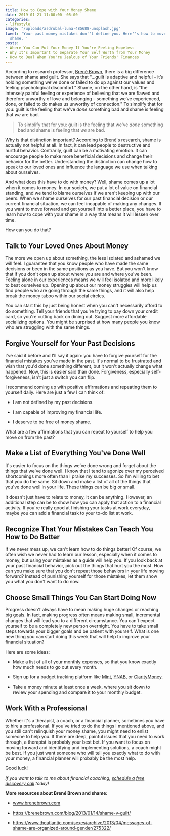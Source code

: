 ```yaml
---
title: How to Cope with Your Money Shame
date: 2019-01-21 11:00:00 -05:00
categories:
- lifestyle
image: "/uploads/asdrubal-luna-485688-unsplash.jpg"
tweet: 'Your past money mistakes don''t define you. Here''s how to move on from money
  shame. '
posts:
- Where You Can Put Your Money If You're Feeling Hopeless
- Why It's Important to Separate Your Self Worth from Your Money
- How to Deal When You're Jealous of Your Friends' Finances
---
```


According to research professor, [Brené Brown](https://brenebrown.com/), there is a big difference between shame and guilt. She says that "...guilt is adaptive and helpful – it’s holding something we’ve done or failed to do up against our values and feeling psychological discomfort." Shame, on the other hand, is "the intensely painful feeling or experience of believing that we are flawed and therefore unworthy of love and belonging – something we’ve experienced, done, or failed to do makes us unworthy of connection." To simplify that for you: guilt is the feeling that we've *done* something bad and shame is feeling that *we* are bad.

> To simplify that for you: guilt is the feeling that we've *done* something bad and shame is feeling that *we* are bad.

Why is that distinction important? According to Brené's research, shame is actually not helpful at all. In fact, it can lead people to destructive and hurtful behavior. Contrarily, guilt can be a motivating emotion. It can encourage people to make more beneficial decisions and change their behavior for the better. Understanding the distinction can change how to speak to our loved ones and influence the language we use when talking about ourselves.

And what does this have to do with money? Well, shame comes up a lot when it comes to money. In our society, we put a lot of value on financial standing, and we tend to blame ourselves if we aren't keeping up with our peers. When we shame ourselves for our past financial decision or our current financial situation, we can feel incapable of making any changes. If you want to move forward and get yourself into a better place, you have to learn how to cope with your shame in a way that means it will lessen over time.

How can you do that?

## Talk to Your Loved Ones About Money

The more we open up about something, the less isolated and ashamed we will feel. I guarantee that you know people who have made the same decisions or been in the same positions as you have. But you won't know that if you don't open up about where you are and where you've been. Feeling alone in our experiences means we will feel isolated and more likely to beat ourselves up. Opening up about our money struggles will help us find people who are going through the same things, and it will also help break the money taboo within our social circles.

You can start this by just being honest when you can't necessarily afford to do something. Tell your friends that you're trying to pay down your credit card, so you're cutting back on dining out. Suggest more affordable socializing options. You might be surprised at how many people you know who are struggling with the same things.

## Forgive Yourself for Your Past Decisions

I've said it before and I'll say it again: you have to forgive yourself for the financial mistakes you've made in the past. It's normal to be frustrated and wish that you'd done something different, but it won't actually change what happened. Now, this is easier said than done. Forgiveness, especially self-forgiveness, isn't just a switch you can flip.

I recommend coming up with positive affirmations and repeating them to yourself daily. Here are just a few I can think of:

* I am not defined by my past decisions.

* I am capable of improving my financial life.

* I deserve to be free of money shame.

What are a few affirmations that you can repeat to yourself to help you move on from the past?

## Make a List of Everything You've Done Well

It's easier to focus on the things we've done wrong and forget about the things that we've done well. I know that I tend to agonize over my perceived shortcomings more often than I praise my successes. So I'm willing  to bet that you do the same. Sit down and make a list of all of the things that you've done well in your life. These things can be big or small.

It doesn't just have to relate to money, it can be anything. However, an additional step can be to show how you can apply that action to a financial activity. If you're really good at finishing your tasks at work everyday, maybe you can add a financial task to your to-do list at work.

## Recognize That Your Mistakes Can Teach You How to Do Better

If we never mess up, we can't learn how to do things better! Of course, we often wish we never had to learn our lesson, especially when it comes to money, but using your mistakes as a guide will help you. If you look back at your past financial behavior, pick out the things that hurt you the most. How can you make sure that you don't repeat those behaviors in your life moving forward? Instead of punishing yourself for those mistakes, let them show you what you don't want to do now.

## Choose Small Things You Can Start Doing Now

Progress doesn't always have to mean making huge changes or reaching big goals. In fact, making progress often means making small, incremental changes that will lead you to a different circumstance. You can't expect yourself to be a completely new person overnight. You have to take small steps towards your bigger goals and be patient with yourself. What is one new thing you can start doing this week that will help to improve your financial situation?

Here are some ideas:

* Make a list of all of your monthly expenses, so that you know exactly how much needs to go out every month.

* Sign up for a budget tracking platform like [Mint](www.mint.com), [YNAB](https://www.youneedabudget.com/), or [ClarityMoney](https://claritymoney.com/).

* Take a money minute at least once a week, where you sit down to review your spending and compare it to your monthly budget.

## Work With a Professional

Whether it's a therapist, a coach, or a financial planner, sometimes you have to hire a professional. If you've tried to do the things I mentioned above, and you still can't relinquish your money shame, you might need to enlist someone to help you. If there are deep, painful issues that you need to work through, a therapist is probably your best bet. If you want to focus on moving forward and identifying and implementing solutions, a coach might be best. If you just want someone who will tell you exactly what to do with your money, a financial planner will probably be the most help.

Good luck!

*If you want to talk to me about financial coaching, [schedule a free discovery call](https://maggiegermanofinancialcoaching.as.me/discovery) today!*

**More resources about Brené Brown and shame:**

* www.brenebrown.com

* https://brenebrown.com/blog/2013/01/14/shame-v-guilt/

* https://www.theatlantic.com/sexes/archive/2013/04/messages-of-shame-are-organized-around-gender/275322/